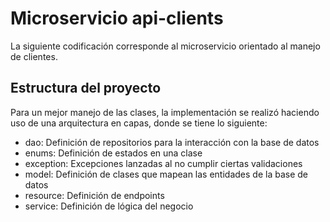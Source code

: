 # Microservicio api-clients

La siguiente codificación corresponde al microservicio orientado al manejo de clientes.

## Estructura del proyecto

Para un mejor manejo de las clases, la implementación se realizó haciendo uso de una arquitectura en capas, donde se tiene lo siguiente:

- dao: Definición de repositorios para la interacción con la base de datos
- enums: Definición de estados en una clase
- exception: Excepciones lanzadas al no cumplir ciertas validaciones
- model: Definición de clases que mapean las entidades de la base de datos
- resource: Definición de endpoints
- service: Definición de lógica del negocio

